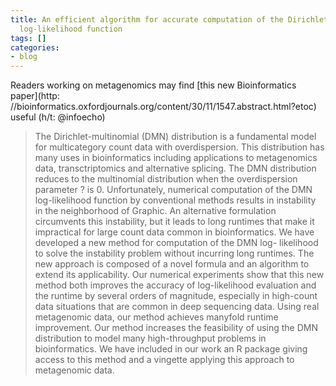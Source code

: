 ```yaml
---
title: An efficient algorithm for accurate computation of the Dirichlet-multinomial
  log-likelihood function
tags: []
categories:
- blog
---
```

Readers working on metagenomics may find [this new Bioinformatics paper](http:
//bioinformatics.oxfordjournals.org/content/30/11/1547.abstract.html?etoc)
useful (h/t: @infoecho)
<!--more-->

> The Dirichlet-multinomial (DMN) distribution is a fundamental model for
multicategory count data with overdispersion. This distribution has many uses
in bioinformatics including applications to metagenomics data,
transctriptomics and alternative splicing. The DMN distribution reduces to the
multinomial distribution when the overdispersion parameter ? is 0.
Unfortunately, numerical computation of the DMN log-likelihood function by
conventional methods results in instability in the neighborhood of Graphic. An
alternative formulation circumvents this instability, but it leads to long
runtimes that make it impractical for large count data common in
bioinformatics. We have developed a new method for computation of the DMN log-
likelihood to solve the instability problem without incurring long runtimes.
The new approach is composed of a novel formula and an algorithm to extend its
applicability. Our numerical experiments show that this new method both
improves the accuracy of log-likelihood evaluation and the runtime by several
orders of magnitude, especially in high-count data situations that are common
in deep sequencing data. Using real metagenomic data, our method achieves
manyfold runtime improvement. Our method increases the feasibility of using
the DMN distribution to model many high-throughput problems in bioinformatics.
We have included in our work an R package giving access to this method and a
vingette applying this approach to metagenomic data.

